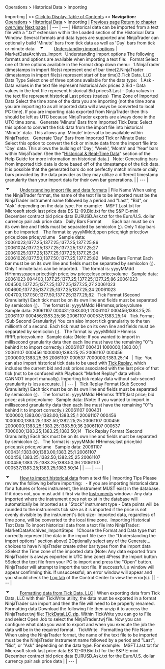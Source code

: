 ﻿
Operations \> Historical Data \> Importing

Importing
| \<\< [Click to Display Table of Contents](importing.md) \>\> **Navigation:**     [Operations](operations-1.md) \> [Historical Data](historical_data_manager-1.md) \> Importing | [Previous page](data_by_provider-1.md) [Return to chapter overview](historical_data_manager-1.md) [Next page](exporting-1.md) |
| --- | --- |
Historical data can be imported from a text file with a ".txt" extension within the Loaded section of the Historical Data Window. Several formats and data types are supported and NinjaTrader can optionally build 'Minute' bars from tick data as well as 'Day' bars from tick or minute data.
 
![tog_minus](tog_minus-1.gif)        [Understanding import options](javascript:HMToggle('toggle','UnderstandingImportOptions','UnderstandingImportOptions_ICON'))
| MarketDataArchives_Import   Understanding import options The following formats and options are available when importing a text file:   Format Select one of three options available in the Format drop down menu:   1\.NinjaTrader (timestamps in import file(s) represent end of bar time)2\.NinjaTrader (timestamps in import file(s) represent start of bar time)3\.Tick Data, LLC  Data Type Select one of three options available for the data type:   1\.Ask \- Data values in the text file represent historical Ask prices 2\.Bid \- Data values in the text file represent historical Bid prices3\.Last \- Data values in the text file represent historical Last prices (trades)  Time Zone of Imported Data Select the time zone of the data you are importing (not the time zone you are importing to as all imported data will always be converted to local PC time). If you are importing data exported from NinjaTrader then this should be left as UTC because NinjaTrader exports are always done in the UTC time zone.   Generate 'Minute' Bars from Imported Tick Data: Select this option to convert the tick data from the import file into historical 'Minute' data. This allows any 'Minute' interval to be available within NinjaTrader.   Generate 'Day' Bars from Imported Tick or Minute Data: Select this option to convert the tick or minute data from the import file into 'Day' data. This allows the building of 'Day', 'Week', 'Month' and 'Year' bars within NinjaTrader. (See the "[Historical \& Real\-Time Data](data_by_provider-1.md)" section of the Help Guide for more information on historical data.)   Note: Generating bars from imported tick data is done based off of the timestamps of the tick data. It is possible that the generated bars do not perfectly match minute or daily bars provided by the data provider as they may utilize a different timestamp granularity than your import data for their own bar generations. |
| --- |

![tog_minus](tog_minus-1.gif)        [Understanding import file and data formats](javascript:HMToggle('toggle','UnderstandingImportFileAndDataFormats','UnderstandingImportFileAndDataFormats_ICON'))
| File Name When using the NinjaTrader format, the name of the text file to be imported must be the NinjaTrader instrument name followed by a period and "Last", "Bid", or "Ask" depending on the data type. For example:    MSFT.Last.txt for Microsoft stock last price data ES 12\-09\.Bid.txt for the S\&P E\-mini December contract bid price data EURUSD.Ask.txt for the Euro/U.S. dollar currency pair ask price data   Daily Bars Format         Each bar must be on its own line and fields must be separated by semicolon (;). Only 1 day bars can be imported.   The format is: yyyyMMdd;open price;high price;low price;close price;volume   Sample data: 20061023;1377\.25;1377\.25;1377\.25;1377\.25;86 20061024;1377\.25;1377\.25;1377\.25;1377\.25;27 20061025;1377\.25;1377\.25;1377\.25;1377\.25;24 20061026;1377\.50;1377\.50;1377\.25;1377\.25;82   Minute Bars Format Each bar must be on its own line and fields must be separated by semicolon (;). Only 1 minute bars can be imported.   The format is: yyyyMMdd HHmmss;open price;high price;low price;close price;volume   Sample data: 20061023 004400;1377\.25;1377\.25;1377\.25;1377\.25;86 20061023 004500;1377\.25;1377\.25;1377\.25;1377\.25;27 20061023 004600;1377\.25;1377\.25;1377\.25;1377\.25;24 20061023 004700;1377\.50;1377\.50;1377\.25;1377\.25;82   Tick Format (Second Granularity) Each tick must be on its own line and fields must be separated by semicolon (;).    The format is: yyyyMMdd HHmmss;price;volume   Sample data: 20061107 000431;1383\.00;1 20061107 000456;1383\.25;25 20061107 000456;1383\.25;36 20061107 000537;1383\.25;14   Tick Format (Sub Second Granularity) You can also import tick granularity to the ten millionth of a second. Each tick must be on its own line and fields must be separated by semicolon (;).    The format is: yyyyMMdd HHmmss fffffff;price;volume   Sample data: (Note: If you wanted to import in millisecond granularity data then each line must have the remaining "0"'s behind it to import correctly.) 20061107 000431 1000000;1383\.00;1 20061107 000456 1000000;1383\.25;25 20061107 000456 2000000;1383\.25;36 20061107 000537 7000000;1383\.25;14     | Tip:  You can also import historical tick data to be used with [Tick Replay](tick_replay-1.md), which includes the current bid and ask prices associated with the last price of that tick (not to be confused with Playback "Market Replay" data which CANNOT import manually). Importing tick replay data without sub\-second granularity is less accurate. | | --- |      Tick Replay Format (Sub Second Granularity) Each tick must be on its own line and fields must be separated by semicolon (;).    The format is: yyyyMMdd HHmmss fffffff;last price; bid price; ask price;volume   Sample data: (Note: If you wanted to import in millisecond granularity data then each line must have the remaining "0"'s behind it to import correctly.) 20061107 000431 1000000;1383\.00;1383\.00;1383\.25;1 20061107 000456 1000000;1383\.25;1382\.50;1382\.25;25 20061107 000456 2000000;1383\.25;1383\.25;1383\.50;36 20061107 000537 7000000;1383\.25;1383\.25;1383\.50;14   Tick Replay Format (Second Granularity)  Each tick must be on its own line and fields must be separated by semicolon (;).    The format is: yyyyMMdd HHmmss;last price;bid price;ask price;volume   Sample data: 20061107 000431;1383\.00;1383\.00;1383\.25;1 20061107 000456;1383\.25;1382\.50;1382\.25;25 20061107 000456;1383\.25;1383\.25;1383\.50;36 20061107 000537;1383\.25;1383\.25;1383\.50;14 |
| --- | --- |

![tog_minus](tog_minus-1.gif)        [How to import historical data](javascript:HMToggle('toggle','HowToImportHistoricalData','HowToImportHistoricalData_ICON')) from a text file
| Importing Tips Please review the following before importing:   - If you are importing historical data for a futures or forex instrument, the instrument MUST exist in the database. If it does not, you must add it first via the [Instruments](instruments-1.md) window.- Any data imported where the instrument does not exist in the database will automatically be imported as a "Stock" instrument type - Data points will be rounded to the instruments tick size as it is imported if the price is not evenly divisible by the instrument's tick size- Imported data, regardless of time zone, will be converted to the local time zone.  Importing Historical Text Data To import historical data from a text file into NinjaTrader:   MarketDataArchives_ImportSteps   1Choose the Format and Data type that correctly represent the data in the import file (see  the "Understanding the import options" section above) 2Optionally select any of the Generate... choices to have NinjaTrader create other bar types from the import data 3Select the Time zone of the imported data (Note: Any data exported from NinjaTrader is always exported in UTC time zone) 4Press the Import button 5Select the text file from your PC to import and press the "Open" button.   NinjaTrader will attempt to import the text file. If successful, a window will appear confirming this. If unsuccessful, an error window will appear and you should check the [Log tab](log_tab2-1.md) of the Control Center to view the error(s). |
| --- |

![tog_minus](tog_minus-1.gif)        [Formatting data from Tick Data, LLC](javascript:HMToggle('toggle','FormattingdatafromTickDataLLC','FormattingdatafromTickDataLLC_ICON'))
| When exporting data from Tick Data, LLC with their TickWrite utility, the data must be exported in a format NinjaTrader can import and then the file will need to be properly renamed.   Formatting data Download the following file then unzip it to access the NinjaTrader.twj file: [TickDataLLC.zip](samples/TickDataLLC.zip). Within TickWrite you can go to File and select Open Job to select the NinjaTrader.twj file. Now you can configure what data you want to export and when you execute the job the data will be in the required format.   TickWrite   Formatting the File Name When using the NinjaTrader format, the name of the text file to be imported must be the NinjaTrader instrument name followed by a period and "Last", "Bid", or "Ask" depending on the data type. For example:    MSFT.Last.txt for Microsoft stock last price data ES 12\-09\.Bid.txt for the S\&P E\-mini December contract bid price data EURUSD.Ask.txt for the Euro/U.S. dollar currency pair ask price data |
| --- |
